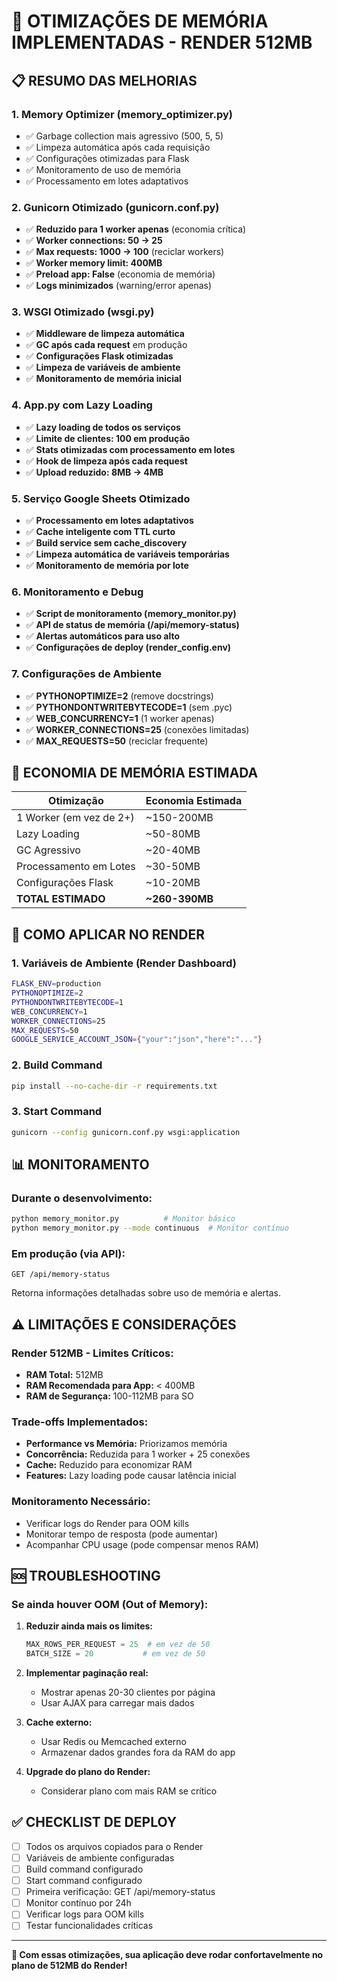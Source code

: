 # 🧠 OTIMIZAÇÕES DE MEMÓRIA IMPLEMENTADAS - RENDER 512MB

## 📋 RESUMO DAS MELHORIAS

### 1. **Memory Optimizer (memory_optimizer.py)**
- ✅ Garbage collection mais agressivo (500, 5, 5)
- ✅ Limpeza automática após cada requisição
- ✅ Configurações otimizadas para Flask
- ✅ Monitoramento de uso de memória
- ✅ Processamento em lotes adaptativos

### 2. **Gunicorn Otimizado (gunicorn.conf.py)**
- ✅ **Reduzido para 1 worker apenas** (economia crítica)
- ✅ **Worker connections: 50 → 25**
- ✅ **Max requests: 1000 → 100** (reciclar workers)
- ✅ **Worker memory limit: 400MB**
- ✅ **Preload app: False** (economia de memória)
- ✅ **Logs minimizados** (warning/error apenas)

### 3. **WSGI Otimizado (wsgi.py)**
- ✅ **Middleware de limpeza automática** 
- ✅ **GC após cada request** em produção
- ✅ **Configurações Flask otimizadas**
- ✅ **Limpeza de variáveis de ambiente**
- ✅ **Monitoramento de memória inicial**

### 4. **App.py com Lazy Loading**
- ✅ **Lazy loading de todos os serviços**
- ✅ **Limite de clientes: 100 em produção**
- ✅ **Stats otimizadas com processamento em lotes**
- ✅ **Hook de limpeza após cada request**
- ✅ **Upload reduzido: 8MB → 4MB**

### 5. **Serviço Google Sheets Otimizado**
- ✅ **Processamento em lotes adaptativos**
- ✅ **Cache inteligente com TTL curto**
- ✅ **Build service sem cache_discovery**
- ✅ **Limpeza automática de variáveis temporárias**
- ✅ **Monitoramento de memória por lote**

### 6. **Monitoramento e Debug**
- ✅ **Script de monitoramento (memory_monitor.py)**
- ✅ **API de status de memória (/api/memory-status)**
- ✅ **Alertas automáticos para uso alto**
- ✅ **Configurações de deploy (render_config.env)**

### 7. **Configurações de Ambiente**
- ✅ **PYTHONOPTIMIZE=2** (remove docstrings)
- ✅ **PYTHONDONTWRITEBYTECODE=1** (sem .pyc)
- ✅ **WEB_CONCURRENCY=1** (1 worker apenas)
- ✅ **WORKER_CONNECTIONS=25** (conexões limitadas)
- ✅ **MAX_REQUESTS=50** (reciclar frequente)

## 🎯 ECONOMIA DE MEMÓRIA ESTIMADA

| Otimização | Economia Estimada |
|------------|-------------------|
| 1 Worker (em vez de 2+) | ~150-200MB |
| Lazy Loading | ~50-80MB |
| GC Agressivo | ~20-40MB |
| Processamento em Lotes | ~30-50MB |
| Configurações Flask | ~10-20MB |
| **TOTAL ESTIMADO** | **~260-390MB** |

## 🚀 COMO APLICAR NO RENDER

### 1. **Variáveis de Ambiente (Render Dashboard)**
```bash
FLASK_ENV=production
PYTHONOPTIMIZE=2
PYTHONDONTWRITEBYTECODE=1
WEB_CONCURRENCY=1
WORKER_CONNECTIONS=25
MAX_REQUESTS=50
GOOGLE_SERVICE_ACCOUNT_JSON={"your":"json","here":"..."}
```

### 2. **Build Command**
```bash
pip install --no-cache-dir -r requirements.txt
```

### 3. **Start Command**
```bash
gunicorn --config gunicorn.conf.py wsgi:application
```

## 📊 MONITORAMENTO

### **Durante o desenvolvimento:**
```bash
python memory_monitor.py          # Monitor básico
python memory_monitor.py --mode continuous  # Monitor contínuo
```

### **Em produção (via API):**
```
GET /api/memory-status
```
Retorna informações detalhadas sobre uso de memória e alertas.

## ⚠️ LIMITAÇÕES E CONSIDERAÇÕES

### **Render 512MB - Limites Críticos:**
- **RAM Total:** 512MB
- **RAM Recomendada para App:** < 400MB
- **RAM de Segurança:** 100-112MB para SO

### **Trade-offs Implementados:**
- **Performance vs Memória:** Priorizamos memória
- **Concorrência:** Reduzida para 1 worker + 25 conexões
- **Cache:** Reduzido para economizar RAM
- **Features:** Lazy loading pode causar latência inicial

### **Monitoramento Necessário:**
- Verificar logs do Render para OOM kills
- Monitorar tempo de resposta (pode aumentar)
- Acompanhar CPU usage (pode compensar menos RAM)

## 🆘 TROUBLESHOOTING

### **Se ainda houver OOM (Out of Memory):**

1. **Reduzir ainda mais os limites:**
   ```python
   MAX_ROWS_PER_REQUEST = 25  # em vez de 50
   BATCH_SIZE = 20           # em vez de 50
   ```

2. **Implementar paginação real:**
   - Mostrar apenas 20-30 clientes por página
   - Usar AJAX para carregar mais dados

3. **Cache externo:**
   - Usar Redis ou Memcached externo
   - Armazenar dados grandes fora da RAM do app

4. **Upgrade do plano do Render:**
   - Considerar plano com mais RAM se crítico

## ✅ CHECKLIST DE DEPLOY

- [ ] Todos os arquivos copiados para o Render
- [ ] Variáveis de ambiente configuradas
- [ ] Build command configurado
- [ ] Start command configurado  
- [ ] Primeira verificação: GET /api/memory-status
- [ ] Monitor contínuo por 24h
- [ ] Verificar logs para OOM kills
- [ ] Testar funcionalidades críticas

---

**🎉 Com essas otimizações, sua aplicação deve rodar confortavelmente no plano de 512MB do Render!**
